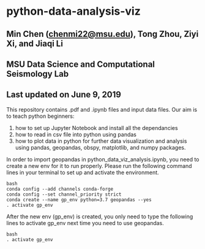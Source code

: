 # python-data-analysis-viz
## Min Chen (chenmi22@msu.edu), Tong Zhou, Ziyi Xi, and Jiaqi Li
## MSU Data Science and Computational Seismology Lab 
## Last updated on June 9, 2019


This repository contains .pdf and .ipynb files and input data files.
Our aim is to teach python beginners: 
1. how to set up Jupyter Notebook and install all the dependancies
2. how to read in csv file into python using pandas
3. how to plot data in python for further data visualization and analysis using pandas, geopandas, obspy, matplotlib, and numpy packages.

In order to import geopandas in python_data_viz_analysis.ipynb, 
you need to create a new env for it to run properly.
Please run the following command lines in your terminal to set up and activate the environment.

```
bash
conda config --add channels conda-forge
conda config --set channel_priority strict
conda create --name gp_env python=3.7 geopandas --yes
. activate gp_env 
```

After the new env (gp_env) is created, you only need to type the following lines to activate gp_env next time you need to use geopandas.

```
bash
. activate gp_env
```
